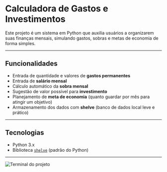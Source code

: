 #  Calculadora de Gastos e Investimentos

Este projeto é um sistema em Python que auxilia usuários a organizarem suas finanças mensais, simulando gastos, sobras e metas de economia de forma simples.

---

##  Funcionalidades

- Entrada de quantidade e valores de **gastos permanentes**
- Entrada de **salário mensal**
- Cálculo automático da **sobra mensal**
- Sugestão de valor possível para **investimento**
- Planejamento de **meta de economia** (quanto guardar por mês para atingir um objetivo)
- Armazenamento dos dados com **shelve** (banco de dados local leve e prático)

---

##  Tecnologias

- Python 3.x
- Biblioteca [`shelve`](https://docs.python.org/3/library/shelve.html) (padrão do Python)

---


![Terminal do projeto](./terminal-py.png)
